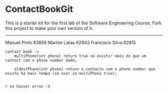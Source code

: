 # ContactBookGit
This is a starter kit for the first lab of the Software Engineering Course.
Fork this project to make your own version of it.

----
Manuel Pinto 63658
Martim Latas 62943
Francisco Silva 62815


	contact book -> 
		multiPhone(int phone) return true se existir mais do que um contact com o phone number dado;
  
		oldestPhone(int phone) return o contacto com o phone number que existe há mais tempo (só usar se multiPhone true);
  	
   
   	+ se houver erros :3
